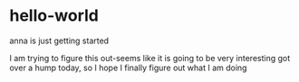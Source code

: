 # hello-world
anna is just getting started

I am trying to figure this out-seems like it is going to be very interesting
got over a hump today, so I hope I finally figure out what I am doing

